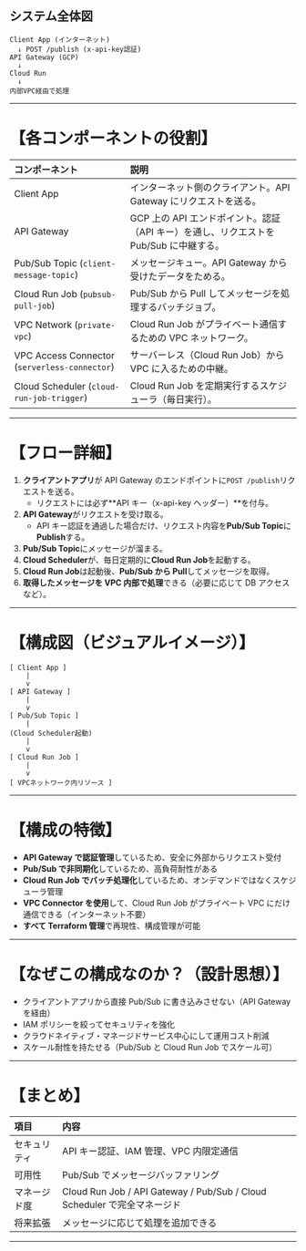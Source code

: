 ## システム全体図

```
Client App (インターネット)
  ↓ POST /publish (x-api-key認証)
API Gateway (GCP)
  ↓
Cloud Run
  ↓
内部VPC経由で処理
```

---

# 【各コンポーネントの役割】

| コンポーネント                                | 説明                                                                                   |
| :-------------------------------------------- | :------------------------------------------------------------------------------------- |
| Client App                                    | インターネット側のクライアント。API Gateway にリクエストを送る。                       |
| API Gateway                                   | GCP 上の API エンドポイント。認証（API キー）を通し、リクエストを Pub/Sub に中継する。 |
| Pub/Sub Topic (`client-message-topic`)        | メッセージキュー。API Gateway から受けたデータをためる。                               |
| Cloud Run Job (`pubsub-pull-job`)             | Pub/Sub から Pull してメッセージを処理するバッチジョブ。                               |
| VPC Network (`private-vpc`)                   | Cloud Run Job がプライベート通信するための VPC ネットワーク。                          |
| VPC Access Connector (`serverless-connector`) | サーバーレス（Cloud Run Job）から VPC に入るための中継。                               |
| Cloud Scheduler (`cloud-run-job-trigger`)     | Cloud Run Job を定期実行するスケジューラ（毎日実行）。                                 |

---

# 【フロー詳細】

1. **クライアントアプリ**が API Gateway のエンドポイントに`POST /publish`リクエストを送る。
   - リクエストには必ず**API キー（x-api-key ヘッダー）**を付与。
2. **API Gateway**がリクエストを受け取る。
   - API キー認証を通過した場合だけ、リクエスト内容を**Pub/Sub Topic**に**Publish**する。
3. **Pub/Sub Topic**にメッセージが溜まる。
4. **Cloud Scheduler**が、毎日定期的に**Cloud Run Job**を起動する。
5. **Cloud Run Job**は起動後、**Pub/Sub から Pull**してメッセージを取得。
6. **取得したメッセージを VPC 内部で処理**できる（必要に応じて DB アクセスなど）。

---

# 【構成図（ビジュアルイメージ）】

```plaintext
[ Client App ]
    |
    v
[ API Gateway ]
    |
    v
[ Pub/Sub Topic ]
    |
(Cloud Scheduler起動)
    |
    v
[ Cloud Run Job ]
    |
    v
[ VPCネットワーク内リソース ]
```

---

# 【構成の特徴】

- **API Gateway で認証管理**しているため、安全に外部からリクエスト受付
- **Pub/Sub で非同期化**しているため、高負荷耐性がある
- **Cloud Run Job でバッチ処理化**しているため、オンデマンドではなくスケジューラ管理
- **VPC Connector を使用**して、Cloud Run Job がプライベート VPC にだけ通信できる（インターネット不要）
- **すべて Terraform 管理**で再現性、構成管理が可能

---

# 【なぜこの構成なのか？（設計思想）】

- クライアントアプリから直接 Pub/Sub に書き込みさせない（API Gateway を経由）
- IAM ポリシーを絞ってセキュリティを強化
- クラウドネイティブ・マネージドサービス中心にして運用コスト削減
- スケール耐性を持たせる（Pub/Sub と Cloud Run Job でスケール可）

---

# 【まとめ】

| 項目         | 内容                                                                     |
| :----------- | :----------------------------------------------------------------------- |
| セキュリティ | API キー認証、IAM 管理、VPC 内限定通信                                   |
| 可用性       | Pub/Sub でメッセージバッファリング                                       |
| マネージド度 | Cloud Run Job / API Gateway / Pub/Sub / Cloud Scheduler で完全マネージド |
| 将来拡張     | メッセージに応じて処理を追加できる                                       |

---
